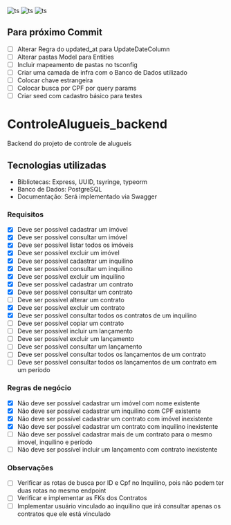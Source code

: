 ![ts](https://badgen.net/badge/Built%20With/TypeScript/blue)
![ts](https://badgen.net/badge/npm/v8.3.1/green)
![ts](https://badgen.net/badge/version/1.0.0/orange)

## Para próximo Commit
 - [ ] Alterar Regra do updated_at para UpdateDateColumn
 - [ ] Alterar pastas Model para Entities
 - [ ] Incluir mapeamento de pastas no tsconfig
 - [ ] Criar uma camada de infra com o Banco de Dados utilizado
 - [ ] Colocar chave estrangeira
 - [ ] Colocar busca por CPF por query params
 - [ ] Criar seed com cadastro básico para testes

# ControleAlugueis_backend
Backend do projeto de controle de alugueis

## Tecnologias utilizadas
 - Bibliotecas: Express, UUID, tsyringe, typeorm
 - Banco de Dados: PostgreSQL
 - Documentação: Será implementado via Swagger

### Requisitos
 - [X] Deve ser possível cadastrar um imóvel
 - [X] Deve ser possível consultar um imóvel
 - [X] Deve ser possível listar todos os imóveis
 - [X] Deve ser possível excluir um imóvel
 - [X] Deve ser possível cadastrar um inquilino
 - [X] Deve ser possível consultar um inquilino
 - [X] Deve ser possível excluir um inquilino
 - [X] Deve ser possível cadastrar um contrato
 - [X] Deve ser possível consultar um contrato
 - [ ] Deve ser possível alterar um contrato
 - [X] Deve ser possível excluir um contrato
 - [X] Deve ser possível consultar todos os contratos de um inquilino
 - [ ] Deve ser possível copiar um contrato
 - [ ] Deve ser possível incluir um lançamento
 - [ ] Deve ser possível excluir um lançamento
 - [ ] Deve ser possível consultar um lançamento
 - [ ] Deve ser possível consultar todos os lançamentos de um contrato
 - [ ] Deve ser possível consultar todos os lançamentos de um contrato em um período

### Regras de negócio
 - [X] Não deve ser possível cadastrar um imóvel com nome existente
 - [X] Não deve ser possível cadastrar um inquilino com CPF existente
 - [X] Não deve ser possível cadastrar um contrato com imóvel inexistente
 - [X] Não deve ser possível cadastrar um contrato com inquilino inexistente
 - [ ] Não deve ser possível cadastrar mais de um contrato para o mesmo imovel, inquilino e período
 - [ ] Não deve ser possível incluir um lançamento com contrato inexistente

### Observações
 - [ ] Verificar as rotas de busca por ID e Cpf no Inquilino, pois não podem ter duas rotas no mesmo endpoint
 - [ ] Verificar e implementar as FKs dos Contratos
 - [ ] Implementar usuário vinculado ao inquilino que irá consultar apenas os contratos que ele está vinculado
